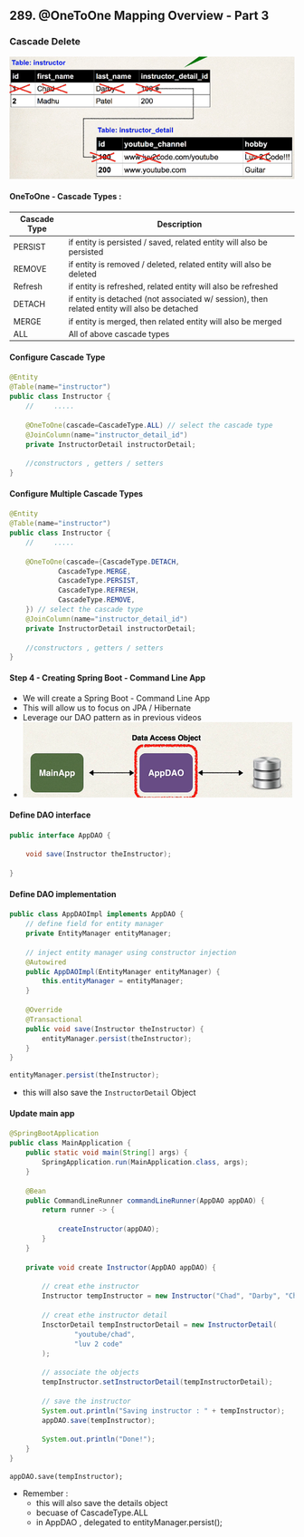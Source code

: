 ## 289. @OneToOne Mapping Overview - Part 3

### Cascade Delete 
![img.png](img.png)

#### OneToOne - Cascade Types : 
| Cascade Type | Description                                                                                 |
|--------------|---------------------------------------------------------------------------------------------|
| PERSIST      | if entity is persisted / saved, related entity will also be persisted                       |
| REMOVE       | if entity is removed / deleted, related entity will also be deleted                         |
| Refresh      | if entity is refreshed, related entity will also  be refreshed                              |
| DETACH       | if entity is detached (not associated w/ session), then related entity will also be detached |
| MERGE        | if entity is merged, then related entity will also be merged                                |
| ALL          | All of above cascade types                                                                  |


#### Configure Cascade Type 
```java
@Entity
@Table(name="instructor")
public class Instructor {
    //     .....
    
    @OneToOne(cascade=CascadeType.ALL) // select the cascade type 
    @JoinColumn(name="instructor_detail_id")
    private InstructorDetail instructorDetail;

    //constructors , getters / setters
}
```

#### Configure Multiple Cascade Types 
```java
@Entity
@Table(name="instructor")
public class Instructor {
    //     .....
    
    @OneToOne(cascade={CascadeType.DETACH,
            CascadeType.MERGE,
            CascadeType.PERSIST,
            CascadeType.REFRESH,
            CascadeType.REMOVE,
    }) // select the cascade type 
    @JoinColumn(name="instructor_detail_id")
    private InstructorDetail instructorDetail;

    //constructors , getters / setters
}
```

#### Step 4 - Creating Spring Boot - Command Line App
* We will create a Spring Boot - Command Line App
* This will allow us to focus on JPA / Hibernate 
* Leverage our DAO pattern as in previous videos 
* ![img_1.png](img_1.png)

#### Define DAO interface 
```java
public interface AppDAO {
    
    void save(Instructor theInstructor); 
    
}
```

#### Define DAO implementation 
```java
public class AppDAOImpl implements AppDAO {
    // define field for entity manager 
    private EntityManager entityManager; 
    
    // inject entity manager using constructor injection 
    @Autowired
    public AppDAOImpl(EntityManager entityManager) {
        this.entityManager = entityManager; 
    }
    
    @Override 
    @Transactional 
    public void save(Instructor theInstructor) {
        entityManager.persist(theInstructor); 
    }
}
```
```java
entityManager.persist(theInstructor);
```
* this will also save the `InstructorDetail` Object 

#### Update main app 
```java
@SpringBootApplication 
public class MainApplication {
    public static void main(String[] args) {
        SpringApplication.run(MainApplication.class, args); 
    }
    
    @Bean
    public CommandLineRunner commandLineRunner(AppDAO appDAO) {
        return runner -> {
            
            createInstructor(appDAO); 
        }
    }
    
    private void create Instructor(AppDAO appDAO) {
        
        // creat ethe instructor 
        Instructor tempInstructor = new Instructor("Chad", "Darby", "Chad@luv2code.com"); 
        
        // creat ethe instructor detail 
        InsctorDetail tempInstructorDetail = new InstructorDetail(
                "youtube/chad",
                "luv 2 code"
        );
        
        // associate the objects 
        tempInstructor.setInstructorDetail(tempInstructorDetail); 
        
        // save the instructor 
        System.out.println("Saving instructor : " + tempInstructor);
        appDAO.save(tempInstructor);

        System.out.println("Done!");
    }
}
```
`appDAO.save(tempInstructor);`
* Remember : 
  * this will also save the details object 
  * becuase of CascadeType.ALL
  * in AppDAO , delegated to entityManager.persist(); 
